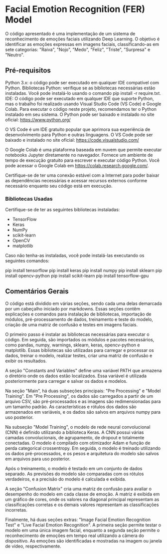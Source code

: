 # Facial Emotion Recognition (FER) Model

O código apresentado é uma implementação de um sistema de reconhecimento de emoções faciais utilizando Deep Learning. O objetivo é identificar as emoções expressas em imagens faciais, classificando-as em sete categorias: "Raiva", "Nojo", "Medo", "Feliz", "Triste", "Surpresa" e "Neutro".

## Pré-requisitos

Python 3.x: o código pode ser executado em qualquer IDE compatível com Python. Bibliotecas Python: verifique se as bibliotecas necessárias estão instaladas. Você pode instalá-lo usando o comando pip install -r require.txt. IDE: O código pode ser executado em qualquer IDE que suporte Python, mas o trabalho foi realizado usando Visual Studio Code (VS Code) e Google Colab. Para executar o código neste projeto, recomendamos ter o Python instalado em seu sistema. O Python pode ser baixado e instalado no site oficial: https://www.python.org/

 O VS Code é um IDE gratuito popular que aprimora sua experiência de desenvolvimento para Python e outras linguagens. O VS Code pode ser baixado e instalado no site oficial: https://code.visualstudio.com/

 O Google Colab é uma plataforma baseada em nuvem que permite executar notebooks Jupyter diretamente no navegador. Fornece um ambiente de tempo de execução gratuito para escrever e executar código Python. Você pode acessar o Google Colab em https://colab.research.google.com/.

 Certifique-se de ter uma conexão estável com a Internet para poder baixar as dependências necessárias e acessar recursos externos conforme necessário enquanto seu código está em execução.

### Bibliotecas Usadas

Certifique-se de ter as seguintes bibliotecas instaladas:

- TensorFlow
- Keras
- NumPy
- scikit-learn
- OpenCV
- matplotlib

Caso não tenha-as instaladas, você pode instalá-las executando os seguintes comandos:

pip install tensorflow
pip install keras
pip install numpy
pip install sklearn
pip install opencv-python
pip install scikit-learn
pip install tensorflow-gpu

## Comentários Gerais

O código está dividido em várias seções, sendo cada uma delas demarcada por um cabeçalho iniciado por markdowns. Essas seções contêm explicações e comandos para instalação de bibliotecas, importação de módulos, pré-processamento de dados, treinamento e teste do modelo, criação de uma matriz de confusão e testes em imagens faciais.

O primeiro passo é instalar as bibliotecas necessárias para executar o código. Em seguida, são importados os módulos e pacotes necessários, como pandas, numpy, warnings, sklearn, keras, opencv-python e matplotlib. Essas bibliotecas são utilizadas para carregar e processar os dados, treinar o modelo, realizar testes, criar uma matriz de confusão e exibir os resultados.

A seção "Constants and Variables" define uma variável PATH que armazena o diretório onde os dados estão localizados. Essa variável é utilizada posteriormente para carregar e salvar os dados e modelos.

Na seção "Main", há duas subseções principais: "Pre Processing" e "Model Training". Em "Pre Processing", os dados são carregados a partir de um arquivo CSV, são pré-processados e as imagens são redimensionadas para um tamanho padrão. As características e rótulos dos dados são armazenados em variáveis, e os dados são salvos em arquivos numpy para uso posterior.

Na subseção "Model Training", o modelo de rede neural convolucional (CNN) é definido utilizando a biblioteca Keras. A CNN possui várias camadas convolucionais, de agrupamento, de dropout e totalmente conectadas. O modelo é compilado com otimizador Adam e função de perda categorical crossentropy. Em seguida, o modelo é treinado utilizando os dados pré-processados, e os pesos e arquitetura do modelo são salvos em arquivos para uso posterior.

Após o treinamento, o modelo é testado em um conjunto de dados separado. As previsões do modelo são comparadas com os rótulos verdadeiros, e a precisão do modelo é calculada e exibida.

A seção "Confusion Matrix" cria uma matriz de confusão para avaliar o desempenho do modelo em cada classe de emoção. A matriz é exibida em um gráfico de cores, onde os valores na diagonal principal representam as classificações corretas e os demais valores representam as classificações incorretas.

Finalmente, há duas seções extras: "Image Facial Emotion Recognition Test" e "Live Facial Emotion Recognition". A primeira seção permite testar o modelo em uma única imagem facial, enquanto a segunda seção permite o reconhecimento de emoções em tempo real utilizando a câmera do dispositivo. As emoções são identificadas e mostradas na imagem ou janela de vídeo, respectivamente.



